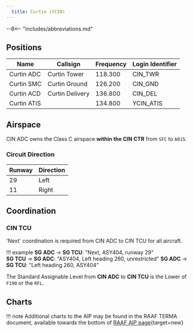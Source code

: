 ```yaml
---
  title: Curtin (YCIN)
---
```


--8<-- "includes/abbreviations.md"

## Positions

| Name               | Callsign       | Frequency        | Login Identifier              |
| ------------------ | -------------- | ---------------- | --------------------------------------|
| Curtin ADC    | Curtin Tower  | 118.300         | CIN_TWR        |
| Curtin SMC    | Curtin Ground  | 126.200      | CIN_GND        |
| Curtin ACD    | Curtin Delivery  | 136.800         | CIN_DEL       |
| Curtin ATIS    |   | 134.800         | YCIN_ATIS       |

## Airspace

CIN ADC owns the Class C airspace **within the CIN CTR** from `SFC` to `A015`.

### Circuit Direction

| Runway | Direction |
| ------ | ----------|
| 29     | Left  |
| 11     | Right |

## Coordination
### CIN TCU

'Next' coordination is required from CIN ADC to CIN TCU for all aircraft.

!!! example
    <span class="hotline">**SG ADC** -> **SG TCU**</span>: "Next, ASY404, runway 29"  
    <span class="hotline">**SG TCU** -> **SG ADC**</span>: "ASY404, Left heading 260, unrestricted"
    <span class="hotline">**SG ADC** -> **SG TCU**</span>: "Left heading 260, ASY404"  


The Standard Assignable Level from  **CIN ADC** to **CIN TCU** is the Lower of `F190` or the `RFL`.

## Charts
!!! note
    Additional charts to the AIP may be found in the RAAF TERMA document, available towards the bottom of [RAAF AIP page](https://ais-af.airforce.gov.au/australian-aip){target=new}

